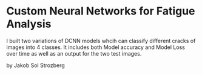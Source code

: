 # Custom Neural Networks for Fatigue Analysis
I built two variations of DCNN models whcih can classify different cracks of images into 4 classes.
It includes both Model accuracy and Model Loss over time as well as an output for the two test images.

by Jakob Sol Strozberg
